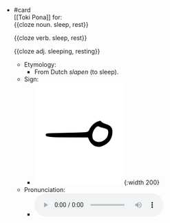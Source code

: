 - #card  
  [[Toki Pona]] for:  
  {{cloze noun. sleep, rest}}
  
  {{cloze verb. sleep, rest}}
  
  {{cloze adj. sleeping, resting}}
	- Etymology:
		- From Dutch *slapen* (to sleep).
	- Sign:
		- ![Lape_-_sitelen_pona_in_Sonja_Lang's_handwriting.svg](../assets/Lape_-_sitelen_pona_in_Sonja_Lang's_handwriting_1657537439310_0.svg){:width 200}
	- Pronunciation:
		- ![](../assets/Toki_Pona_-_jan_Lakuse_-_lape_1657463336772_0.ogg)